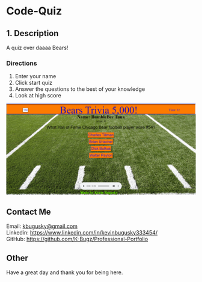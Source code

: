 # Code-Quiz


## 1. Description
A quiz over daaaa Bears!


### Directions
1. Enter your name
2. Click start quiz
3. Answer the questions to the best of your knowledge
4. Look at high score

![picture of deployed site](assets/media/rmIMG1.png)

<!-- Links to your social media accounts -->
## Contact Me
Email: kbugusky@gmail.com <br>
Linkedin: https://www.linkedin.com/in/kevinbugusky333454/ <br>
GitHub: https://github.com/K-Bugz/Professional-Portfolio

## Other 

Have a great day and thank you for being here. 
